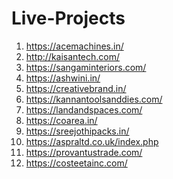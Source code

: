 # Live-Projects
1) https://acemachines.in/
2) http://kaisantech.com/
3) https://sangaminteriors.com/
4) https://ashwini.in/
5) https://creativebrand.in/
6) https://kannantoolsanddies.com/
7) https://landandspaces.com/
8) https://coarea.in/
9) https://sreejothipacks.in/ 
10) https://aspraltd.co.uk/index.php
11) https://provantustrade.com/
12) https://costeetainc.com/
